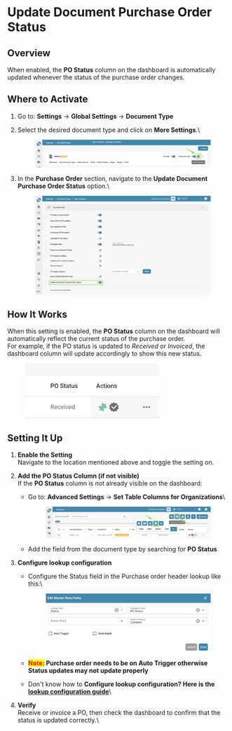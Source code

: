 # Update Document Purchase Order Status

## Overview

When enabled, the **PO Status** column on the dashboard is automatically updated whenever the status of the purchase order changes.

## Where to Activate

1. Go to: **Settings** → **Global Settings** → **Document Type**&#x20;
2.  Select the desired document type and click on **More Settings**.\


    <figure><img src="../../../../../../.gitbook/assets/image (20).png" alt=""><figcaption></figcaption></figure>
3.  In the **Purchase Order** section, navigate to the **Update Document Purchase Order Status** option.\


    <figure><img src="../../../../../../.gitbook/assets/image (1) (1).png" alt=""><figcaption></figcaption></figure>

## How It Works

When this setting is enabled, the **PO Status** column on the dashboard will automatically reflect the current status of the purchase order.\
For example, if the PO status is updated to _Received_ or _Invoiced_, the dashboard column will update accordingly to show this new status.

<div align="left"><figure><img src="../../../../../../.gitbook/assets/Status on Dashboard.jpg" alt="" width="307"><figcaption></figcaption></figure></div>

## Setting It Up

1. **Enable the Setting**\
   Navigate to the location mentioned above and toggle the setting on.
2. **Add the PO Status Column (if not visible)**\
   If the **PO Status** column is not already visible on the dashboard:
   *   Go to: **Advanced Settings** → **Set Table Columns for Organizations**\


       <figure><img src="../../../../../../.gitbook/assets/image (2) (1).png" alt=""><figcaption></figcaption></figure>
   * Add the field from the document type by searching for **PO Status**
3. **Configure lookup configuration**
   *   Configure the Status field in the Purchase order header lookup like this:\


       <figure><img src="../../../../../../.gitbook/assets/image (462).png" alt=""><figcaption></figcaption></figure>
   * <mark style="color:red;">**Note:**</mark>**&#x20;Purchase order needs to be on Auto Trigger otherwise Status updates may not update properly**&#x20;
   * Don't know how to **Configure lookup configuration? Here is the** [**lookup configuration guide**](../../../../../setup/document-types/fuzzy-data-configuration-with-master-data.md)\

4. **Verify**\
   Receive or invoice a PO, then check the dashboard to confirm that the status is updated correctly.\
